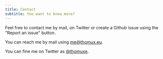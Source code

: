 ```yaml
---
title: Contact
subtitle: You want to know more?
---
```

Feel free to contact me by mail, on Twitter or create a Github issue using the "Report an issue" button.

You can reach me by mail using [me@thomux.eu](mailto:me@thomux.eu).

You can fine me on Twitter as [@thomuxe](https://twitter.com/thomuxeu).
